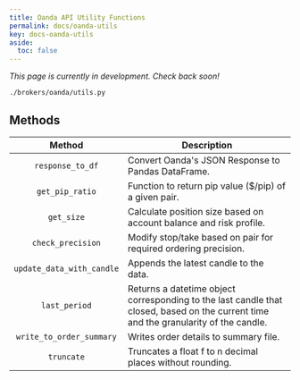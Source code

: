 ```yaml
---
title: Oanda API Utility Functions
permalink: docs/oanda-utils
key: docs-oanda-utils
aside:
  toc: false
---
```


*This page is currently in development. Check back soon!*

`./brokers/oanda/utils.py`

## Methods

| Method | Description |
|:------:|-------------|
|`response_to_df`|Convert Oanda's JSON Response to Pandas DataFrame.|
|`get_pip_ratio`|Function to return pip value ($/pip) of a given pair.|
|`get_size`|Calculate position size based on account balance and risk profile.|
|`check_precision`|Modify stop/take based on pair for required ordering precision.|
|`update_data_with_candle`|Appends the latest candle to the data.|
|`last_period`|Returns a datetime object corresponding to the last candle that closed, based on the current time and the granularity of the candle.|
|`write_to_order_summary`|Writes order details to summary file.|
|`truncate`|Truncates a float f to n decimal places without rounding.|

    